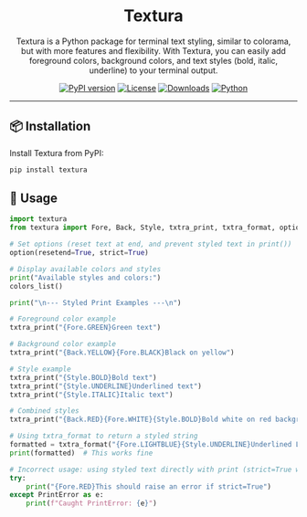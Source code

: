 <h1 align="center">Textura</h1>

<p align="center">
 Textura is a Python package for terminal text styling, similar to colorama, but with more features and flexibility. With Textura, you can easily add foreground colors, background colors, and text styles (bold, italic, underline) to your terminal output.
</p>

<p align="center">
  <a href="https://pypi.org/project/textura/"><img src="https://badge.fury.io/py/textura.svg" alt="PyPI version"></a>
  <a href="https://github.com/imAnesYT/easydb/blob/main/LICENSE"><img src="https://img.shields.io/github/license/imAnesYT/Textura-Lib" alt="License"></a>
  <a href="https://pepy.tech/project/textura"><img src="https://pepy.tech/badge/textura" alt="Downloads"></a>
  <a href="https://www.python.org/"><img src="https://img.shields.io/badge/python-3.6%2B-blue.svg" alt="Python"></a>
</p>

---

## 📦 Installation

Install Textura from PyPI:

```bash
pip install textura
```

## 🔧 Usage
```python
import textura
from textura import Fore, Back, Style, txtra_print, txtra_format, option, colors_list, PrintError

# Set options (reset text at end, and prevent styled text in print())
option(resetend=True, strict=True)

# Display available colors and styles
print("Available styles and colors:")
colors_list()

print("\n--- Styled Print Examples ---\n")

# Foreground color example
txtra_print("{Fore.GREEN}Green text")

# Background color example
txtra_print("{Back.YELLOW}{Fore.BLACK}Black on yellow")

# Style example
txtra_print("{Style.BOLD}Bold text")
txtra_print("{Style.UNDERLINE}Underlined text")
txtra_print("{Style.ITALIC}Italic text")

# Combined styles
txtra_print("{Back.RED}{Fore.WHITE}{Style.BOLD}Bold white on red background")

# Using txtra_format to return a styled string
formatted = txtra_format("{Fore.LIGHTBLUE}{Style.UNDERLINE}Underlined Light Blue")
print(formatted)  # This works fine

# Incorrect usage: using styled text directly with print (strict=True will raise PrintError)
try:
    print("{Fore.RED}This should raise an error if strict=True")
except PrintError as e:
    print(f"Caught PrintError: {e}")
```
